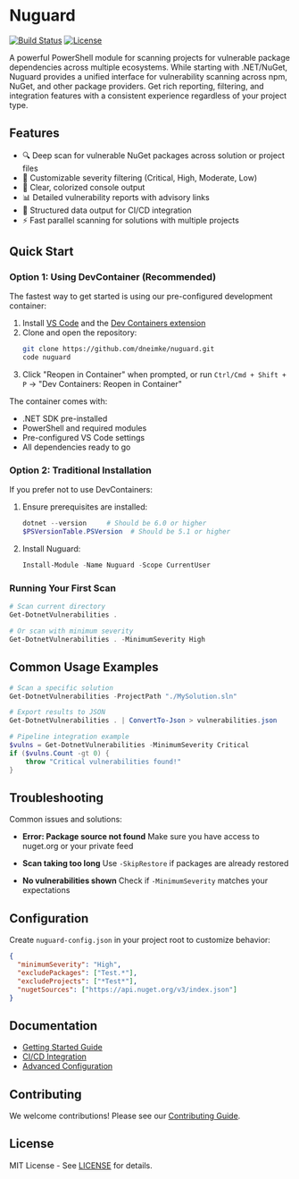 # Nuguard

[![Build Status](https://github.com/dneimke/nuguard/workflows/CI/badge.svg)](https://github.com/dneimke/nuguard/actions)
[![License](https://img.shields.io/github/license/dneimke/nuguard)](LICENSE)

A powerful PowerShell module for scanning projects for vulnerable package dependencies across multiple ecosystems. While starting with .NET/NuGet, Nuguard provides a unified interface for vulnerability scanning across npm, NuGet, and other package providers. Get rich reporting, filtering, and integration features with a consistent experience regardless of your project type.

## Features

- 🔍 Deep scan for vulnerable NuGet packages across solution or project files
- 🎯 Customizable severity filtering (Critical, High, Moderate, Low)
- 🎨 Clear, colorized console output
- 📊 Detailed vulnerability reports with advisory links
- 🔄 Structured data output for CI/CD integration
- ⚡ Fast parallel scanning for solutions with multiple projects

## Quick Start

### Option 1: Using DevContainer (Recommended)

The fastest way to get started is using our pre-configured development container:

1. Install [VS Code](https://code.visualstudio.com/) and the [Dev Containers extension](https://marketplace.visualstudio.com/items?itemName=ms-vscode-remote.remote-containers)
2. Clone and open the repository:
   ```bash
   git clone https://github.com/dneimke/nuguard.git
   code nuguard
   ```
3. Click "Reopen in Container" when prompted, or run `Ctrl/Cmd + Shift + P` → "Dev Containers: Reopen in Container"

The container comes with:

- .NET SDK pre-installed
- PowerShell and required modules
- Pre-configured VS Code settings
- All dependencies ready to go

### Option 2: Traditional Installation

If you prefer not to use DevContainers:

1. Ensure prerequisites are installed:

   ```powershell
   dotnet --version     # Should be 6.0 or higher
   $PSVersionTable.PSVersion  # Should be 5.1 or higher
   ```

2. Install Nuguard:
   ```powershell
   Install-Module -Name Nuguard -Scope CurrentUser
   ```

### Running Your First Scan

```powershell
# Scan current directory
Get-DotnetVulnerabilities .

# Or scan with minimum severity
Get-DotnetVulnerabilities . -MinimumSeverity High
```

## Common Usage Examples

```powershell
# Scan a specific solution
Get-DotnetVulnerabilities -ProjectPath "./MySolution.sln"

# Export results to JSON
Get-DotnetVulnerabilities . | ConvertTo-Json > vulnerabilities.json

# Pipeline integration example
$vulns = Get-DotnetVulnerabilities -MinimumSeverity Critical
if ($vulns.Count -gt 0) {
    throw "Critical vulnerabilities found!"
}
```

## Troubleshooting

Common issues and solutions:

- **Error: Package source not found**
  Make sure you have access to nuget.org or your private feed

- **Scan taking too long**
  Use `-SkipRestore` if packages are already restored

- **No vulnerabilities shown**
  Check if `-MinimumSeverity` matches your expectations

## Configuration

Create `nuguard-config.json` in your project root to customize behavior:

```json
{
  "minimumSeverity": "High",
  "excludePackages": ["Test.*"],
  "excludeProjects": ["*Test*"],
  "nugetSources": ["https://api.nuget.org/v3/index.json"]
}
```

## Documentation

- [Getting Started Guide](docs/getting-started.md)
- [CI/CD Integration](docs/ci-cd.md)
- [Advanced Configuration](docs/configuration.md)

## Contributing

We welcome contributions! Please see our [Contributing Guide](CONTRIBUTING.md).

## License

MIT License - See [LICENSE](LICENSE) for details.
